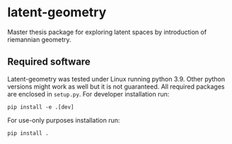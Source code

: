 # latent-geometry
Master thesis package for exploring latent spaces by introduction of riemannian geometry.

## Required software

Latent-geometry was tested under Linux running python 3.9. Other python versions might work as well but it is not guaranteed. All required packages are enclosed in `setup.py`. For developer installation run:

```console
pip install -e .[dev]
```

For use-only purposes installation run:
```console
pip install .
```
